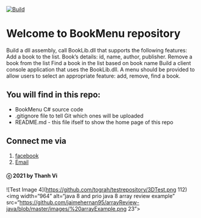  [![Build](https://github.com/vi-ht/BookMenu/actions/workflows/build.yml/badge.svg)](https://github.com/vi-ht/BookMenu/actions/workflows/build.yml)
 
# Welcome to BookMenu repository
Build a dll assembly, call BookLib.dll that supports the following features:
Add a book to the list. Book’s details: id, name, author,  publisher.
Remove a book from the list
Find a book in the list based on book name
Build a client console application that uses the BookLib.dll. A menu should be provided to allow users to select an appropriate feature: add, remove, find a book.

## You will find in this repo:
* BookMenu C# source code
* .gitignore file to tell Git which ones will be uploaded
* README.md - this file ifself to show the home page of this repo

## Connect me via
1. [facebook](https://www.facebook.com/merry.kute.31/)
2. [Email](mailto:thanhviii888@gmail.com)
#### ⓒ 2021 by Thanh Vi
![Test Image 4](https://github.com/tograh/testrepository/3DTest.png 112)
<img width=“964” alt=“java 8 and prio java 8  array review example” src=“https://github.com/jaimehernan95/arrayReview-java/blob/master/images/%20arrayExample.png 23”>
